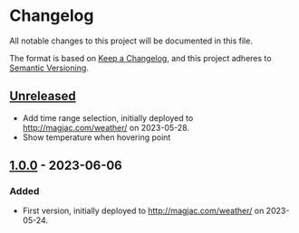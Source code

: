 # Changelog
All notable changes to this project will be documented in this file.

The format is based on [Keep a Changelog](https://keepachangelog.com/en/1.0.0/),
and this project adheres to [Semantic Versioning](https://semver.org/spec/v2.0.0.html).

## [Unreleased]
* Add time range selection, initially deployed to http://magjac.com/weather/ on 2023-05-28.
* Show temperature when hovering point

## [1.0.0] - 2023-06-06

### Added
 * First version, initially deployed to http://magjac.com/weather/ on 2023-05-24.

[Unreleased]: https://github.com/magjac/graphviz-visual-editor/compare/v1.0.0...HEAD
[1.0.0]: https://github.com/magjac/graphviz-visual-editor/compare/...v1.0.0
